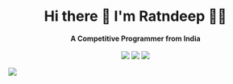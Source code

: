 


<h1 align="center">
  <b>Hi there 👋 I'm Ratndeep 👨‍💻</b><br>
</h1>

<p align="center">
  <b>A Competitive Programmer from India</b>
  <br><br>
  <a href="https://www.linkedin.com/in/ratndeep-kaushal-5a0b1217b/"><img src="https://img.shields.io/badge/LinkedIn-0077B5?style=for-the-badge&logo=linkedin&logoColor=white"></a>  <a href= "mailto: rantdeepk07@gmail.com"><img src="https://img.shields.io/badge/Gmail-D14836?style=for-the-badge&logo=gmail&logoColor=white"></a> <a href="https://www.instagram.com/rdk707/"><img src="https://img.shields.io/badge/Instagram-E4405F?style=for-the-badge&logo=instagram&logoColor=white"></a>
</p>


![](https://komarev.com/ghpvc/?username=Ratndeepk&style=flat-square&label=Visits)

